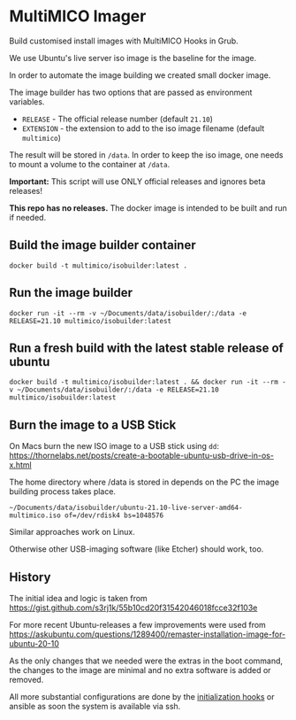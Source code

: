 # MultiMICO Imager

Build customised install images with MultiMICO Hooks in Grub. 

We use Ubuntu's live server iso image is the baseline for the image.

In order to automate the image building we created small docker image. 

The image builder has two options that are passed as environment variables. 

- `RELEASE` - The official release number (default `21.10`)
- `EXTENSION` - the extension to add to the iso image filename (default `multimico`)

The result will be stored in `/data`. In order to keep the iso image, one needs to mount a volume to the container at `/data`.

**Important:** This script will use ONLY official releases and ignores beta releases!

**This repo has no releases.** The docker image is intended to be built and run if needed.

## Build the image builder container

```
docker build -t multimico/isobuilder:latest .
```

## Run the image builder

```
docker run -it --rm -v ~/Documents/data/isobuilder/:/data -e RELEASE=21.10 multimico/isobuilder:latest
```

## Run a fresh build with the latest stable release of ubuntu

```
docker build -t multimico/isobuilder:latest . && docker run -it --rm -v ~/Documents/data/isobuilder/:/data -e RELEASE=21.10 multimico/isobuilder:latest
```

## Burn the image to a USB Stick

On Macs burn the new ISO image to a USB stick using `dd`:  https://thornelabs.net/posts/create-a-bootable-ubuntu-usb-drive-in-os-x.html

The home directory where /data is stored in depends on the PC the image building process takes place.  

```
~/Documents/data/isobuilder/ubuntu-21.10-live-server-amd64-multimico.iso of=/dev/rdisk4 bs=1048576
```
Similar approaches work on Linux. 

Otherwise other USB-imaging software (like Etcher) should work, too.

## History 

The initial idea and logic is taken from https://gist.github.com/s3rj1k/55b10cd20f31542046018fcce32f103e

For more recent Ubuntu-releases a few improvements were used from https://askubuntu.com/questions/1289400/remaster-installation-image-for-ubuntu-20-10

As the only changes that we needed were the extras in the boot command, the changes to the image are minimal and no extra software is added or removed. 

All more substantial configurations are done by the [initialization hooks](//github.com/multimico/init) or ansible as soon the system is available via ssh. 
